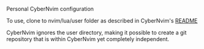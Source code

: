 Personal CyberNvim configuration

To use, clone to nvim/lua/user folder as described in CyberNvim's [README](https://github.com/pgosar/CyberNvim)

CyberNvim ignores the user directory, making it possible to create a git repository that is within CyberNvim yet completely independent.
